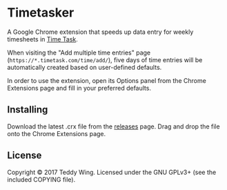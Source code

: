 Timetasker
==========

A Google Chrome extension that speeds up data entry for weekly timesheets
in [Time Task](https://timetask.com).

When visiting the "Add multiple time entries" page
(`https://*.timetask.com/time/add/`), five days of time entries will be
automatically created based on user-defined defaults.

In order to use the extension, open its Options panel from the Chrome Extensions
page and fill in your preferred defaults.


## Installing
Download the latest .crx file from the
[releases](https://github.com/teddywing/chrome-timetasker/releases) page. Drag
and drop the file onto the Chrome Extensions page.


## License
Copyright © 2017 Teddy Wing. Licensed under the GNU GPLv3+ (see the included
COPYING file).
